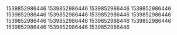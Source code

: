 1539852986446
1539852986446
1539852986446
1539852986446
1539852986446
1539852986446
1539852986446
1539852986446
1539852986446
1539852986446
1539852986446
1539852986446
1539852986446
1539852986446
1539852986446